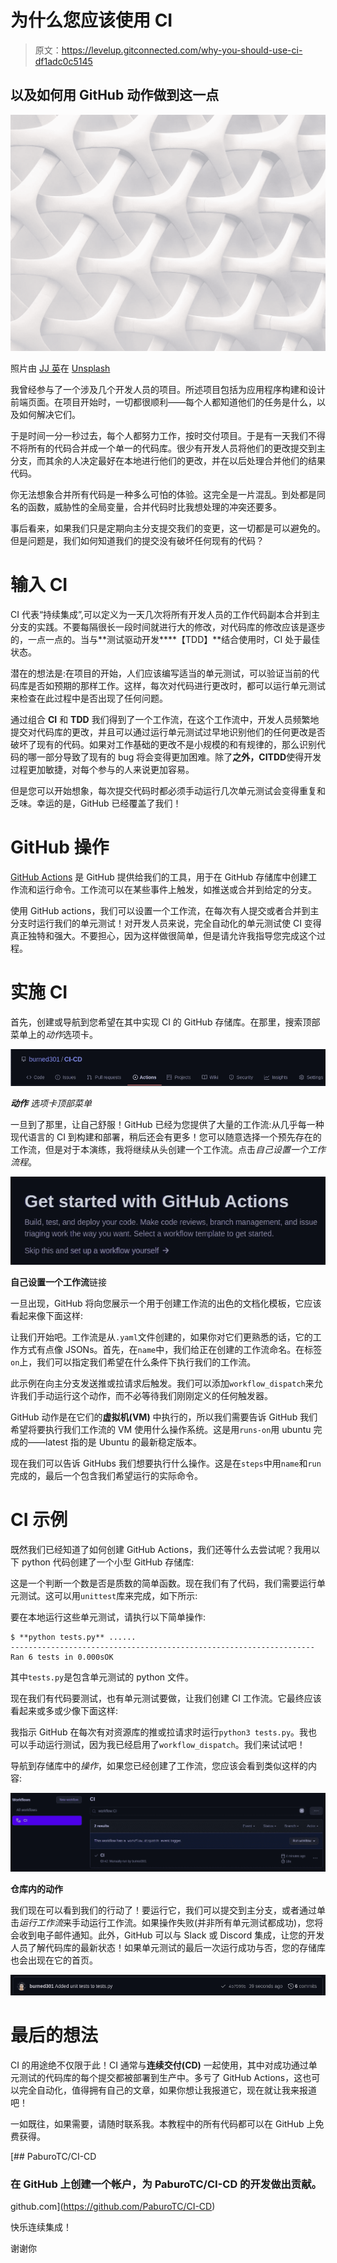 # 为什么您应该使用 CI

> 原文：<https://levelup.gitconnected.com/why-you-should-use-ci-df1adc0c5145>

## 以及如何用 GitHub 动作做到这一点

![](img/404c7e68ac4cb6d7dcf7f9e391afa30e.png)

照片由 [JJ 英](https://unsplash.com/@jjying?utm_source=medium&utm_medium=referral)在 [Unsplash](https://unsplash.com?utm_source=medium&utm_medium=referral)

我曾经参与了一个涉及几个开发人员的项目。所述项目包括为应用程序构建和设计前端页面。在项目开始时，一切都很顺利——每个人都知道他们的任务是什么，以及如何解决它们。

于是时间一分一秒过去，每个人都努力工作，按时交付项目。于是有一天我们不得不将所有的代码合并成一个单一的代码库。很少有开发人员将他们的更改提交到主分支，而其余的人决定最好在本地进行他们的更改，并在以后处理合并他们的结果代码。

你无法想象合并所有代码是一种多么可怕的体验。这完全是一片混乱。到处都是同名的函数，威胁性的全局变量，合并代码时比我想处理的冲突还要多。

事后看来，如果我们只是定期向主分支提交我们的变更，这一切都是可以避免的。但是问题是，我们如何知道我们的提交没有破坏任何现有的代码？

# 输入 CI

CI 代表“持续集成”,可以定义为一天几次将所有开发人员的工作代码副本合并到主分支的实践。不要每隔很长一段时间就进行大的修改，对代码库的修改应该是逐步的，一点一点的。当与**测试驱动开发****【TDD】**结合使用时，CI 处于最佳状态。

潜在的想法是:在项目的开始，人们应该编写适当的单元测试，可以验证当前的代码库是否如预期的那样工作。这样，每次对代码进行更改时，都可以运行单元测试来检查在此过程中是否出现了任何问题。

通过组合 **CI** 和 **TDD** 我们得到了一个工作流，在这个工作流中，开发人员频繁地提交对代码库的更改，并且可以通过运行单元测试过早地识别他们的任何更改是否破坏了现有的代码。如果对工作基础的更改不是小规模的和有规律的，那么识别代码的哪一部分导致了现有的 bug 将会变得更加困难。除了**之外，**CI**TDD**使得开发过程更加敏捷，对每个参与的人来说更加容易。

但是您可以开始想象，每次提交代码时都必须手动运行几次单元测试会变得重复和乏味。幸运的是，GitHub 已经覆盖了我们！

# GitHub 操作

[GitHub Actions](https://docs.github.com/en/free-pro-team@latest/actions) 是 GitHub 提供给我们的工具，用于在 GitHub 存储库中创建工作流和运行命令。工作流可以在某些事件上触发，如推送或合并到给定的分支。

使用 GitHub actions，我们可以设置一个工作流，在每次有人提交或者合并到主分支时运行我们的单元测试！对开发人员来说，完全自动化的单元测试使 CI 变得真正独特和强大。不要担心，因为这样做很简单，但是请允许我指导您完成这个过程。

# **实施 CI**

首先，创建或导航到您希望在其中实现 CI 的 GitHub 存储库。在那里，搜索顶部菜单上的*动作*选项卡。

![](img/dab7fabbbcf9fd754bdd59748d767766.png)

***动作*** *选项卡顶部菜单*

一旦到了那里，让自己舒服！GitHub 已经为您提供了大量的工作流:从几乎每一种现代语言的 CI 到构建和部署，稍后还会有更多！您可以随意选择一个预先存在的工作流，但是对于本演练，我将继续从头创建一个工作流。点击*自己设置一个工作流程*。

![](img/4d6141bb54c2c9f0032087734516c925.png)

**自己设置一个工作流**链接

一旦出现，GitHub 将向您展示一个用于创建工作流的出色的文档化模板，它应该看起来像下面这样:

让我们开始吧。工作流是从`.yaml`文件创建的，如果你对它们更熟悉的话，它的工作方式有点像 JSONs。首先，在`name`中，我们给正在创建的工作流命名。在标签`on`上，我们可以指定我们希望在什么条件下执行我们的工作流。

此示例在向主分支发送推或拉请求后触发。我们可以添加`workflow_dispatch`来允许我们手动运行这个动作，而不必等待我们刚刚定义的任何触发器。

GitHub 动作是在它们的**虚拟机(VM)** 中执行的，所以我们需要告诉 GitHub 我们希望将要执行我们工作流的 VM 使用什么操作系统。这是用`runs-on`用 ubuntu 完成的——latest 指的是 Ubuntu 的最新稳定版本。

现在我们可以告诉 GitHubs 我们想要执行什么操作。这是在`steps`中用`name`和`run`完成的，最后一个包含我们希望运行的实际命令。

# CI 示例

既然我们已经知道了如何创建 GitHub Actions，我们还等什么去尝试呢？我用以下 python 代码创建了一个小型 GitHub 存储库:

这是一个判断一个数是否是质数的简单函数。现在我们有了代码，我们需要运行单元测试。这可以用`unittest`库来完成，如下所示:

要在本地运行这些单元测试，请执行以下简单操作:

```
$ **python tests.py** ......
--------------------------------------------------------------------
Ran 6 tests in 0.000sOK
```

其中`tests.py`是包含单元测试的 python 文件。

现在我们有代码要测试，也有单元测试要做，让我们创建 CI 工作流。它最终应该看起来或多或少像下面这样:

我指示 GitHub 在每次有对资源库的推或拉请求时运行`python3 tests.py`。我也可以手动运行测试，因为我已经启用了`workflow_dispatch`。我们来试试吧！

导航到存储库中的*操作*，如果您已经创建了工作流，您应该会看到类似这样的内容:

![](img/56e69fa2a26642e26b8af9b1aa3796ed.png)

**仓库内的动作**

我们现在可以看到我们的行动了！要运行它，我们可以提交到主分支，或者通过单击*运行工作流*来手动运行工作流。如果操作失败(并非所有单元测试都成功)，您将会收到电子邮件通知。此外，GitHub 可以与 Slack 或 Discord 集成，让您的开发人员了解代码库的最新状态！如果单元测试的最后一次运行成功与否，您的存储库也会出现在它的首页。

![](img/aa3268bfb4355db481516cac4c71f840.png)

# 最后的想法

CI 的用途绝不仅限于此！CI 通常与**连续交付(CD)** 一起使用，其中对成功通过单元测试的代码库的每个提交都被部署到生产中。多亏了 GitHub Actions，这也可以完全自动化，值得拥有自己的文章，如果你想让我报道它，现在就让我来报道吧！

一如既往，如果需要，请随时联系我。本教程中的所有代码都可以在 GitHub 上免费获得。

[](https://github.com/PaburoTC/CI-CD) [## PaburoTC/CI-CD

### 在 GitHub 上创建一个帐户，为 PaburoTC/CI-CD 的开发做出贡献。

github.com](https://github.com/PaburoTC/CI-CD) 

快乐连续集成！

谢谢你